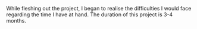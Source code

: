 While fleshing out the project, I began to realise the difficulties I would face regarding the time I have at hand. The duration of this project is 3-4 months. 

